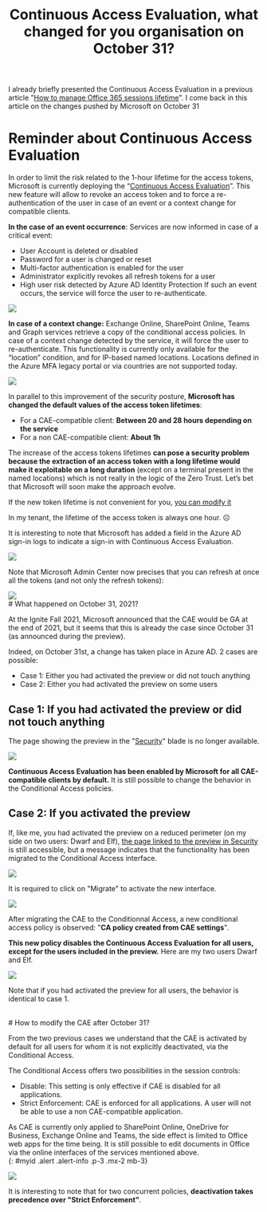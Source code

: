 ﻿---
title: "Continuous Access Evaluation, what changed for you organisation on October 31?"
subtitle:
excerpt: Microsoft just released the Continuous Access Evaluation for main Office 365 workloads. How does it affect you tenant?  
tags:
  - Azure AD
  - Conditional Access
  - Microsoft 365
  - Security
header_img : "./assets/img/posts/2021-11-09_Continuous-Access-Evaluation_6.png"
---


I already briefly presented the Continuous Access Evaluation in a previous article "[How to manage Office 365 sessions lifetime](https://www.thijoubert.com/2021-10/Office365-Tokens-Lifetime/)". I come back in this article on the changes pushed by Microsoft on October 31


# Reminder about Continuous Access Evaluation

In order to limit the risk related to the 1-hour lifetime for the access tokens, Microsoft is currently deploying the “[Continuous Access Evaluation](https://docs.microsoft.com/en-us/azure/active-directory/conditional-access/concept-continuous-access-evaluation)”. This new feature will allow to revoke an access token and to force a re-authentication of the user in case of an event or a context change for compatible clients.

**In the case of an event occurrence**: Services are now informed in case of a critical event:
- User Account is deleted or disabled
- Password for a user is changed or reset
- Multi-factor authentication is enabled for the user
- Administrator explicitly revokes all refresh tokens for a user
- High user risk detected by Azure AD Identity Protection
If such an event occurs, the service will force the user to re-authenticate.

<img src="https://thijoubert.github.io/assets/img/posts/2021-11-09_Continuous-Access-Evaluation_1.png" >


**In case of a context change:** Exchange Online, SharePoint Online, Teams and Graph services retrieve a copy of the conditional access policies. In case of a context change detected by the service, it will force the user to re-authenticate.
This functionality is currently only available for the “location” condition, and for IP-based named locations. Locations defined in the Azure MFA legacy portal or via countries are not supported today.

<img src="https://thijoubert.github.io/assets/img/posts/2021-11-09_Continuous-Access-Evaluation_2.png" >

In parallel to this improvement of the security posture, **Microsoft has changed the default values of the access token lifetimes**:
- For a CAE-compatible client: **Between 20 and 28 hours depending on the service**
- For a non CAE-compatible client: **About 1h**

The increase of the access tokens lifetimes **can pose a security problem because the extraction of an access token with a long lifetime would make it exploitable on a long duration** (except on a terminal present in the named locations) which is not really in the logic of the Zero Trust. Let’s bet that Microsoft will soon make the approach evolve.

If the new token lifetime is not convenient for you, [you can modify it](https://www.thijoubert.com/2021-10/Office365-Tokens-Lifetime/) 

In my tenant, the lifetime of the access token is always one hour. ☹

It is interesting to note that Microsoft has added a field in the Azure AD sign-in logs to indicate a sign-in with Continuous Access Evaluation.

<img src="https://thijoubert.github.io/assets/img/posts/2021-11-09_Continuous-Access-Evaluation_3.png" >

Note that Microsoft Admin Center now precises that you can refresh at once all the tokens (and not only the refresh tokens): 

<img src="https://thijoubert.github.io/assets/img/posts/2021-11-09_Continuous-Access-Evaluation_9.png" >



<br/>
# What happened on October 31, 2021?

At the Ignite Fall 2021, Microsoft announced that the CAE would be GA at the end of 2021, but it seems that this is already the case since October 31 (as announced during the preview). 

Indeed, on October 31st, a change has taken place in Azure AD. 2 cases are possible: 

- Case 1: Either you had activated the preview or did not touch anything
- Case 2: Either you had activated the preview on some users



## Case 1: If you had activated the preview or did not touch anything

The page showing the preview in the "[Security](https://portal.azure.com/#blade/Microsoft_AAD_IAM/SecurityMenuBlade/)" blade is no longer available.

<img src="https://thijoubert.github.io/assets/img/posts/2021-11-09_Continuous-Access-Evaluation_4.png" >

**Continuous Access Evaluation has been enabled by Microsoft for all CAE-compatible clients by default.** It is still possible to change the behavior in the Conditional Access policies. 


## Case 2: If you activated the preview

If, like me, you had activated the preview on a reduced perimeter (on my side on two users: Dwarf and Elf), [the page linked to the preview in Security](https://portal.azure.com/#blade/Microsoft_AAD_IAM/SecurityMenuBlade/ContinuousAccessEvaluation) is still accessible, but a message indicates that the functionality has been migrated to the Conditional Access interface.

<img src="https://thijoubert.github.io/assets/img/posts/2021-11-09_Continuous-Access-Evaluation_5.png" >

It is required to click on "Migrate" to activate the new interface.

<img src="https://thijoubert.github.io/assets/img/posts/2021-11-09_Continuous-Access-Evaluation_6.png" >

After migrating the CAE to the Conditionnal Access, a new conditional access policy is observed: "**CA policy created from CAE settings**". 

**This new policy disables the Continuous Access Evaluation for all users, except for the users included in the preview.** Here are my two users Dwarf and Elf.

<img src="https://thijoubert.github.io/assets/img/posts/2021-11-09_Continuous-Access-Evaluation_7.png" >

Note that if you had activated the preview for all users, the behavior is identical to case 1.


<br/>
# How to modify the CAE after October 31? 

From the two previous cases we understand that the CAE is activated by default for all users for whom it is not explicitly deactivated, via the Conditional Access.

The Conditional Access offers two possibilities in the session controls: 
- Disable: This setting is only effective if CAE is disabled for all applications. 
- Strict Enforcement: CAE is enforced for all applications. A user will not be able to use a non CAE-compatible application.

As CAE is currently only applied to SharePoint Online, OneDrive for Business, Exchange Online and Teams, the side effect is limited to Office web apps for the time being. It is still possible to edit documents in Office via the online interfaces of the services mentioned above.  
{: #myid .alert .alert-info .p-3 .mx-2 mb-3}

<img src="https://thijoubert.github.io/assets/img/posts/2021-11-09_Continuous-Access-Evaluation_8.png" >

It is interesting to note that for two concurrent policies, **deactivation takes precedence over "Strict Enforcement"**.
